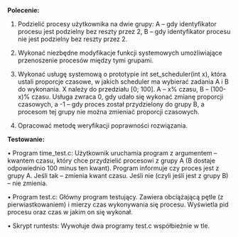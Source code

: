 **Polecenie:**

1. Podzielić procesy użytkownika na dwie grupy: A – gdy identyfikator procesu jest podzielny bez reszty przez 2, B – gdy identyfikator procesu nie jest
podzielny bez reszty przez 2.

2. Wykonać niezbędne modyfikacje funkcji systemowych umożliwiające przenoszenie procesów między tymi grupami.

3. Wykonać usługę systemową o prototypie int set_scheduler(int x), która ustali proporcje czasowe, w jakich scheduler ma wybierać zadania A i B do wykonania. X należy do przedziału [0; 100]. A – x% czasu, B – (100-x)% czasu. Usługa zwraca 0, gdy udało się wykonać zmianę proporcji czasowych, a -1 – gdy proces został przydzielony do grupy B, a procesom tej grupy nie można zmieniać proporcji czasowych.

4. Opracować metodę weryfikacji poprawności rozwiązania.


**Testowanie:**

• Program time_test.c:
Użytkownik uruchamia program z argumentem – kwantem czasu, który chce przydzielić procesowi z grupy A (B dostaje odpowiednio 100 minus ten kwant). Program informuje czy proces jest z grupy A. Jeśli tak – zmienia kwant czasu. Jeśli nie (czyli jeśli jest z grupy B) – nie zmienia.

• Program test.c:
Główny program testujący. Zawiera obciążającą pętle (z pierwiastkowaniem) i mierzy czas wykonywania się procesu. Wyświetla pid procesu oraz czas w jakim on się wykonał.

• Skrypt runtests:
Wywołuje dwa programy test.c współbieżnie w tle.

